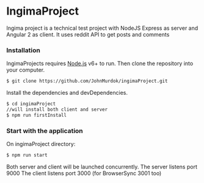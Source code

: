 # IngimaProject

Ingima project is a technical test project with NodeJS Express as server and Angular 2 as client.
It uses reddit API to get posts and comments

### Installation

IngimaProjects requires [Node.js](https://nodejs.org/) v6+ to run.
Then clone the repository into your computer.

```sh
$ git clone https://github.com/JohnMurdok/ingimaProject.git
```
Install the dependencies and devDependencies.

```sh
$ cd ingimaProject
//will install both client and server
$ npm run firstInstall 
```

### Start with the application

On ingimaProject directory:

```sh
$ npm run start
```
Both server and client will be launched concurrently.
The server listens port 9000
The client listens port 3000 (for BrowserSync 3001 too)
